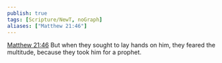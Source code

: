 ```yaml
---
publish: true
tags: [Scripture/NewT, noGraph]
aliases: ["Matthew 21:46"]
---
```

[Matthew 21:46](https://churchofjesuschrist.org/study/scriptures/nt/matt/21?lang=eng&id=p46#p46) But when they sought to lay hands on him, they feared the multitude, because they took him for a prophet.




